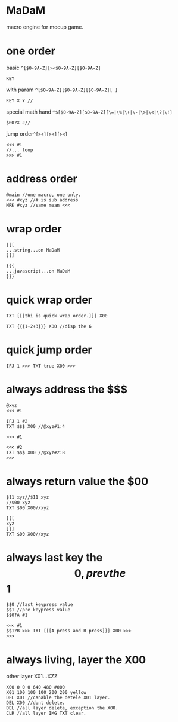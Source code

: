 # MaDaM
macro engine for mocup game.

# one order
basic ```^[$0-9A-Z][><$0-9A-Z][$0-9A-Z]```
```
KEY
```
with param ```^[$0-9A-Z][$0-9A-Z][$0-9A-Z][ ]```
```
KEY X Y //
```
special math hand ```^$[$0-9A-Z][$0-9A-Z][\=|\%|\+|\-|\>|\<|\?|\!]```
```
$00?X J//
```
jump order```^[><][><][><]```
```
<<< #1
//... loop
>>> #1
```
# address order
```
@main //one macro, one only. 
<<< #xyz //# is sub address
MRK #xyz //same mean <<<
```
# wrap order
```
[[[
...string...on MaDaM
]]]
```
```
{{{
...javascript...on MaDaM
}}}
```
# quick wrap order
```
TXT [[[thi is quick wrap order.]]] X00
```
```
TXT {{{1+2+3}}} X00 //disp the 6
```
# quick jump order
```
IFJ 1 >>> TXT true X00 >>>
```
# always address the $$$
```
@xyz
<<< #1

IFJ 1 #2
TXT $$$ X00 //@xyz#1:4

>>> #1

<<< #2
TXT $$$ X00 //@xyz#2:8
>>>
```
# always return value the $00
```
$11 xyz//$11 xyz
//$00 xyz
TXT $00 X00//xyz
```
```
[[[
xyz
]]]
TXT $00 X00//xyz
```

# always last key the $$0, prev the $$1
```
$$0 //last keypress value
$$1 //pre keypress value
$$0?A #1

<<< #1
$$1?B >>> TXT [[[A press and B press]]] X00 >>>
>>>
```
# always living, layer the X00
other layer X01...XZZ
```
X00 0 0 0 640 480 #000
X01 100 100 100 200 200 yellow
DEL X01 //canable the detele X01 layer.
DEL X00 //dont delete.
DEL //all layer delete, exception the X00.
CLR //all layer IMG TXT clear.
```

